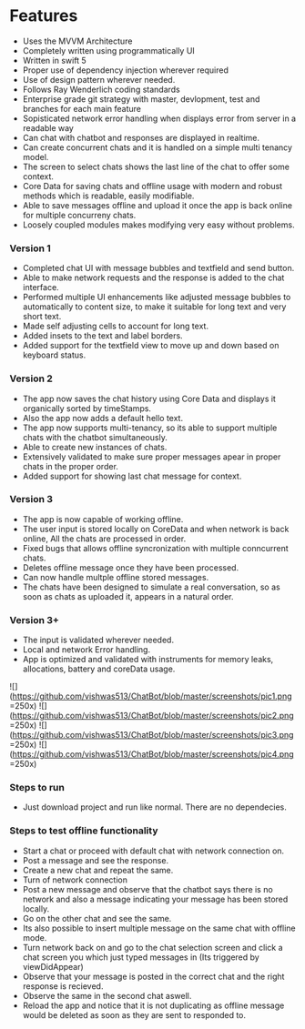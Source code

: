 # Features

- Uses the MVVM Architecture
- Completely written using programmatically UI
- Written in swift 5
- Proper use of dependency injection wherever required
- Use of design pattern wherever needed.
- Follows Ray Wenderlich coding standards
- Enterprise grade git strategy with master, devlopment, test and branches for each main feature
- Sopisticated network error handling when displays error from server in a readable way
- Can chat with chatbot and responses are displayed in realtime.
- Can create concurrent chats and it is handled on a simple multi tenancy model.
- The screen to select chats shows the last line of the chat to offer some context. 
- Core Data for saving chats and offline usage with modern and robust methods which is readable, easily modifiable.
- Able to save messages offline and upload it once the app is back online for multiple concurreny chats.
- Loosely coupled modules makes modifying very easy without problems.

### Version 1
- Completed chat UI with message bubbles and textfield and send button.
- Able to make network requests and the response is added to the chat interface.
- Performed multiple UI enhancements like adjusted message bubbles to automatically to content size, to make it suitable for long text and very short text.
- Made self adjusting cells to account for long text.
- Added insets to the text and label borders.
- Added support for the textfield view to move up and down based on keyboard status. 

### Version 2
- The app now saves the chat history using Core Data and displays it organically sorted by timeStamps. 
- Also the app now adds a default hello text.
- The app now supports multi-tenancy, so its able to support multiple chats with the chatbot simultaneously.
- Able to create new instances of chats. 
- Extensively validated to make sure proper messages apear in proper chats in the proper order. 
- Added support for showing last chat message for context.

### Version 3
- The app is now capable of working offline.
- The user input is stored locally on CoreData and when network is back online, All the chats are processed in order. 
- Fixed bugs that allows offline syncronization with multiple conncurrent chats.
- Deletes offline message once they have been processed.
- Can now handle multple offline stored messages.
- The chats have been designed to simulate a real conversation, so as soon as chats as uploaded it, appears in a natural order. 

### Version 3+
- The input is validated wherever needed.
- Local and network Error handling. 
- App is optimized and validated with instruments for memory leaks, allocations, battery and coreData usage.

![](https://github.com/vishwas513/ChatBot/blob/master/screenshots/pic1.png =250x)
![](https://github.com/vishwas513/ChatBot/blob/master/screenshots/pic2.png =250x)
![](https://github.com/vishwas513/ChatBot/blob/master/screenshots/pic3.png =250x)
![](https://github.com/vishwas513/ChatBot/blob/master/screenshots/pic4.png =250x)


### Steps to run
- Just download project and run like normal. There are no dependecies.

### Steps to test offline functionality
- Start a chat or proceed with default chat with network connection on.
- Post a message and see the response. 
- Create a new chat and repeat the same. 
- Turn of network connection
- Post a new message and observe that the chatbot says there is no network and also a message indicating your message has been stored locally. 
- Go on the other chat and see the same. 
- Its also possible to insert multiple message on the same chat with offline mode. 
- Turn network back on and go to the chat selection screen and click a chat screen you which just typed messages in (Its triggered by viewDidAppear)
- Observe that your message is posted in the correct chat and the right response is recieved.
- Observe the same in the second chat aswell. 
- Reload the app and notice that it is not duplicating as offline message would be deleted as soon as they are sent to responded to. 
